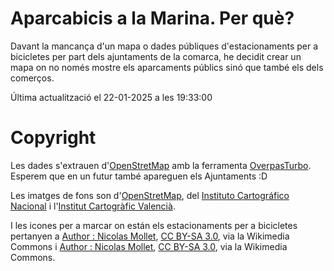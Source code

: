 # Aparcabicis a la Marina. Per què?
Davant la mancança d'un mapa o dades públiques d'estacionaments per a bicicletes per part dels ajuntaments de la comarca, he decidit crear un mapa on no només mostre els aparcaments públics sinó que també els dels comerços.

Última actualització el 22-01-2025 a les 19:33:00

# Copyright 

Les dades s'extrauen d'[OpenStretMap](https://www.openstreetmap.org/copyright) amb la ferramenta [OverpasTurbo](http://overpass-turbo.eu/). Esperem que en un futur també apareguen els Ajuntaments :D

Les imatges de fons son d'[OpenStretMap](https://www.openstreetmap.org/copyright), del [Instituto Cartográfico Nacional](https://www.ign.es/web/ign/portal) i l'[Institut Cartogràfic Valencià](https://icv.gva.es/va/condiciones-de-uso-de-la-geoinformacion-icv).

I les icones per a marcar on están els estacionaments per a bicicletes pertanyen a <a href="https://commons.wikimedia.org/wiki/File:Map_marker_icon_%E2%80%93_Nicolas_Mollet_%E2%80%93_Parking_Bicycle_%E2%80%93_Transportation_%E2%80%93_Classic.png">Author : Nicolas Mollet</a>, <a href="https://creativecommons.org/licenses/by-sa/3.0">CC BY-SA 3.0</a>, via la Wikimedia Commons i <a href="https://commons.wikimedia.org/wiki/File:Map_marker_icon_%E2%80%93_Nicolas_Mollet_%E2%80%93_Parking_Bicycle_%E2%80%93_Transportation_%E2%80%93_White.png">Author : Nicolas Mollet</a>, <a href="https://creativecommons.org/licenses/by-sa/3.0">CC BY-SA 3.0</a>, via la Wikimedia Commons.
